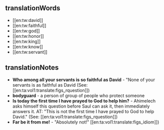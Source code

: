 ## translationWords

* [[en:tw:david]]
* [[en:tw:faithful]]
* [[en:tw:god]]
* [[en:tw:honor]]
* [[en:tw:king]]
* [[en:tw:know]]
* [[en:tw:servant]]

## translationNotes

* **Who among all your servants is so faithful as David** - "None of your servants is as faithful as David (See: [[en:ta:vol1:translate:figs_rquestion]])
* **bodyguard** - a person of group of people who protect someone
* **Is today the first time I have prayed to God to help him?** - Ahimelech asks himself this question before Saul can ask it, then immediately answers it. AT: "This is not the first time I have prayed to God to help David." (See: [[en:ta:vol1:translate:figs_rquestion]])
* **Far be it from me!** - "Absolutely not!" [[en:ta:vol1:translate:figs_idiom]])
